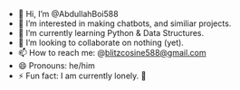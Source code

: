 - 👋 Hi, I’m @AbdullahBoi588
- 👀 I’m interested in making chatbots, and similiar projects.
- 🌱 I’m currently learning Python & Data Structures.
- 💞️ I’m looking to collaborate on nothing (yet).
- 📫 How to reach me: @blitzcosine588@gmail.com
- 😄 Pronouns: he/him
- ⚡ Fun fact: I am currently lonely. 🥲

<!---
AbdullahBoi588/AbdullahBoi588 is a ✨ special ✨ repository because its `README.md` (this file) appears on your GitHub profile.
You can click the Preview link to take a look at your changes.
--->

